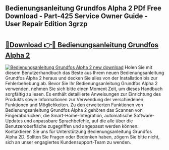 ## Bedienungsanleitung Grundfos Alpha 2 PDf Free Download - Part-425 Service Owner Guide - User Repair Edition 3grzp

# <h2><a href="http://df5avva.blite.top/?on=Bedienungsanleitung+Grundfos+Alpha+2">🔗Download 👉🔴 Bedienungsanleitung Grundfos Alpha 2</a></h2>

[![Bedienungsanleitung Grundfos Alpha 2 new download](https://i.imgur.com/lujVjoI.png)](http://df5avva.blite.top/?on=Bedienungsanleitung+Grundfos+Alpha+2)
Holen Sie mit diesem Benutzerhandbuch das Beste aus Ihrem neuen Bedienungsanleitung Grundfos Alpha 2 heraus und decken Sie alles von der Installation bis zur Fehlerbehebung ab. Bevor Sie Ihr Bedienungsanleitung Grundfos Alpha 2 verwenden, nehmen Sie sich bitte einen Moment Zeit, um dieses Handbuch sorgfältig zu lesen. Es enthält detaillierte Anweisungen zur Einrichtung des Produkts sowie Informationen zur Verwendung der verschiedenen Funktionen und Möglichkeiten. Zu den erweiterten Funktionen von Bedienungsanleitung Grundfos Alpha 2 gehören das Scannen von Fingerabdrücken, die Smart-Home-Integration, automatische Software-Updates und anpassbare Sprachbefehle, auf die alle über die Benutzeroberfläche zugegriffen und angepasst werden können. Kontaktieren Sie uns für Unterstützung Bedienungsanleitung Grundfos Alpha 2D. Sollten Sie Fragen oder Bedenken haben, zögern Sie bitte nicht, sich an unser engagiertes Kundensupport-Team zu wenden.
